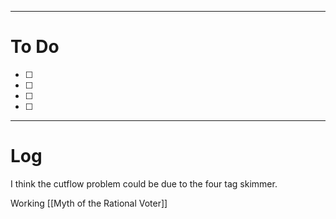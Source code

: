 

---
# To Do

- [ ] 
- [ ] 
- [ ] 
- [ ] 

---

# Log

I think the cutflow problem could be due to the four tag skimmer.

Working [[Myth of the Rational Voter]]
